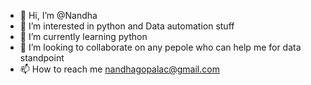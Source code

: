 - 👋 Hi, I’m @Nandha
- 👀 I’m interested in python and Data automation stuff
- 🌱 I’m currently learning python
- 💞️ I’m looking to collaborate on any pepole who can help me for data standpoint
- 📫 How to reach me nandhagopalac@gmail.com

<!---
Nandhagopalac/Nandhagopalac is a ✨ special ✨ repository because its `README.md` (this file) appears on your GitHub profile.
You can click the Preview link to take a look at your changes.
--->
